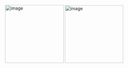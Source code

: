 <img width="191" alt="image" src="https://user-images.githubusercontent.com/114337820/234201579-0a8afacc-3289-4cec-a4dd-c3b8e0c6a274.png">

<img width="190" alt="image" src="https://user-images.githubusercontent.com/114337820/234205825-79407efb-d1b7-442f-9845-8d42e8627802.png">

